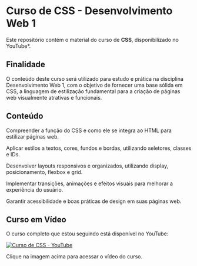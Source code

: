 # Curso de CSS - Desenvolvimento Web 1

Este repositório contém o material do curso de **CSS**, disponibilizado no YouTube*.

## Finalidade

O conteúdo deste curso será utilizado para estudo e prática na disciplina Desenvolvimento Web 1, com o objetivo de fornecer uma base sólida em CSS, 
a linguagem de estilização fundamental para a criação de páginas web visualmente atrativas e funcionais.

## Conteúdo

Compreender a função do CSS e como ele se integra ao HTML para estilizar páginas web.

Aplicar estilos a textos, cores, fundos e bordas, utilizando seletores, classes e IDs.

Desenvolver layouts responsivos e organizados, utilizando display, posicionamento, flexbox e grid.

Implementar transições, animações e efeitos visuais para melhorar a experiência do usuário.

Garantir acessibilidade e boas práticas de design em suas páginas web.

## Curso em Vídeo

O curso completo que estou seguindo está disponível no YouTube:  

[![Curso de CSS - YouTube](https://img.youtube.com/vi/HtVRRHoASes/0.jpg)](https://www.youtube.com/watch?v=HtVRRHoASes&list=PL2Fdisxwzt_f5C7Mv0kg1EAHhy2VJLf1c)

Clique na imagem acima para acessar o vídeo do curso.
